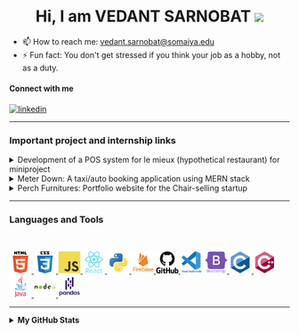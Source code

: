 <!--
**vedant080102/vedant080102** is a ✨ _special_ ✨ repository because its `README.md` (this file) appears on your GitHub profile.

Here are some ideas to get you started:

- 🔭 I’m currently working on ...
- 🌱 I’m currently learning ...
- 👯 I’m looking to collaborate on ...
- 🤔 I’m looking for help with ...
- 💬 Ask me about ...
- 📫 How to reach me: ...
- 😄 Pronouns: ...
- ⚡ Fun fact: You don't get stressed if you think your job as a hobby, not as a duty.
-->

<h1 align="center">Hi, I am VEDANT SARNOBAT <img src="https://media.giphy.com/media/hvRJCLFzcasrR4ia7z/giphy.gif" width="35"></h1>


<!-- #### 🔭 I’m currently developing a website for [AutoDL](https://github.com/Auto-DL/auto-dl.github.io) -->
- 📫 How to reach me: vedant.sarnobat@somaiya.edu
- ⚡ Fun fact: You don't get stressed if you think your job as a hobby, not as a duty.

#### Connect with me
  <a href="https://www.linkedin.com/in/vedant-sarnobat-008227192/" target="blank"><img align="center" src="https://raw.githubusercontent.com/rahuldkjain/github-profile-readme-generator/master/src/images/icons/Social/linked-in-alt.svg" alt="linkedin" height="20" width="30" /></a>

---

<!-- ![](https://komarev.com/ghpvc/?username=vedant080102) -->

<!-- <br/> -->

### Important project and internship links

<details>
<summary> Development of a POS system for le mieux (hypothetical restaurant) for miniproject </summary>
  - [Website](https://le-mieux-website.herokuapp.com)
  - [Admin Console](https://le-mieux-admin-console.firebaseapp.com)
  - [Github Repo](https://github.com/adityatawade12/POS-System)
</details>

<details>
<summary> Meter Down: A taxi/auto booking application using MERN stack </summary>
  - [Website](https://meter-down.herokuapp.com)
  - [GitHub](https://github.com/vedant080102/FSD-MERN-GRP27-METER_DOWN)
</details>

<details>
<summary> Perch Furnitures: Portfolio website for the Chair-selling startup </summary>
  - [Website](http://perchfurnitures.in)
</details>

---

### Languages and Tools

<br/>
  
<!-- --- -->
  
  <a href="https://www.w3.org/html/" target="_blank" rel="noreferrer"> <img
      src="https://raw.githubusercontent.com/devicons/devicon/master/icons/html5/html5-original-wordmark.svg"
      alt="html5" width="40" height="40" /> </a>
  <a href="https://www.w3schools.com/css/" target="_blank"
    rel="noreferrer"> <img
      src="https://raw.githubusercontent.com/devicons/devicon/master/icons/css3/css3-original-wordmark.svg" alt="css3"
      width="40" height="40" /> </a>
  <a href="https://developer.mozilla.org/en-US/docs/Web/JavaScript" target="_blank"
    rel="noreferrer"> <img
      src="https://raw.githubusercontent.com/devicons/devicon/master/icons/javascript/javascript-original.svg"
      alt="javascript" width="40" height="40" /> </a> 
  <a href="https://reactjs.org/" target="_blank" rel="noreferrer"> <img
      src="https://raw.githubusercontent.com/devicons/devicon/master/icons/react/react-original-wordmark.svg"
      alt="react" width="40" height="40" /> </a>
  <a href="https://www.python.org" target="_blank" rel="noreferrer"> <img
      src="https://raw.githubusercontent.com/devicons/devicon/master/icons/python/python-original.svg" alt="python"
      width="40" height="40" /> </a> 
  <a href="https://https://firebase.google.com/" target="_blank" rel="noreferrer"> <img
      src="https://raw.githubusercontent.com/devicons/devicon/master/icons/firebase/firebase-plain-wordmark.svg"
      alt="firebase" width="40" height="40" /> </a>
  <a href="https://https://github.com/" target="_blank" rel="noreferrer"> <img
      src="https://raw.githubusercontent.com/devicons/devicon/master/icons/github/github-original-wordmark.svg"
      alt="github" width="40" height="40" /> </a>
  <img src="https://raw.githubusercontent.com/devicons/devicon/master/icons/vscode/vscode-original-wordmark.svg"
      alt="vscode" width="40" height="40" />
  <a href="https://getbootstrap.com" target="_blank" rel="noreferrer">
    <img src="https://raw.githubusercontent.com/devicons/devicon/master/icons/bootstrap/bootstrap-plain-wordmark.svg"
      alt="bootstrap" width="40" height="40" /> </a> 
  <a href="https://www.cprogramming.com/" target="_blank"
    rel="noreferrer"> <img src="https://raw.githubusercontent.com/devicons/devicon/master/icons/c/c-original.svg"
      alt="c" width="40" height="40" /> </a> 
  <a href="https://www.w3schools.com/cpp/" target="_blank" rel="noreferrer">
    <img src="https://raw.githubusercontent.com/devicons/devicon/master/icons/cplusplus/cplusplus-original.svg"
      alt="cplusplus" width="40" height="40" /> </a>
  <a href="https://www.java.com" target="_blank" rel="noreferrer"> <img
      src="https://raw.githubusercontent.com/devicons/devicon/master/icons/java/java-original-wordmark.svg" alt="java" width="40"
      height="40" /> </a>
  <a href="https://nodejs.org" target="_blank" rel="noreferrer"> <img
      src="https://raw.githubusercontent.com/devicons/devicon/master/icons/nodejs/nodejs-original-wordmark.svg"
      alt="nodejs" width="40" height="40" /> </a> 
  <a href="https://pandas.pydata.org/" target="_blank" rel="noreferrer">
    <img
      src="https://raw.githubusercontent.com/devicons/devicon/2ae2a900d2f041da66e950e4d48052658d850630/icons/pandas/pandas-original-wordmark.svg"
      alt="pandas" width="40" height="40" /> </a>
  

</p>

---

<details>
<summary> <strong> My GitHub Stats </strong> </summary>
<!--   <summary><h2> My GitHub Stats </h2></summary> -->

  ### Activity
  <img align="center" src="https://github-readme-stats.vercel.app/api?username=vedant080102&show_icons=true&theme=radical&count_private=true&include_all_commits=true" alt="vedant080102" />

<!--   ### Streak -->
<!--   <img src="https://github-readme-streak-stats.herokuapp.com/?user=vedant080102&layout=compact&theme=radical&count_private=true" /> -->

  ### Top Languages
  <img align="left" src="https://github-readme-stats.vercel.app/api/top-langs/?username=vedant080102&layout=compact&theme=radical&count_private=true" alt="vedant080102" />

</details>

